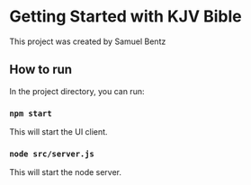 # Getting Started with KJV Bible

This project was created by Samuel Bentz

## How to run

In the project directory, you can run:

### `npm start`

This will start the UI client.

### `node src/server.js`

This will start the node server.